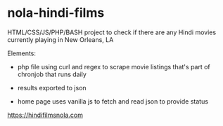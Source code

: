 # nola-hindi-films
HTML/CSS/JS/PHP/BASH project to check if there are any Hindi movies currently playing in New Orleans, LA

Elements:

* php file using curl and regex to scrape movie listings that's part of chronjob that runs daily

* results exported to json

* home page uses vanilla js to fetch and read json to provide status

https://hindifilmsnola.com
